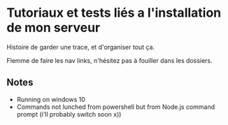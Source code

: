 # Tutoriaux et tests liés a l'installation de mon serveur

Histoire de garder une trace, et d'organiser tout ça.

Flemme de faire les nav links, n'hésitez pas à fouiller dans les dossiers.


## Notes

- Running on windows 10
- Commands not lunched from powershell but from Node.js command prompt (i'll probably switch soon x))